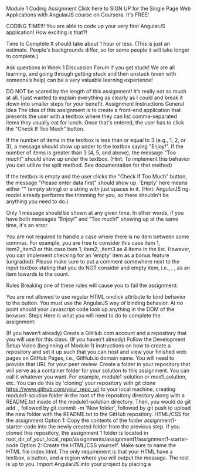 Module 1 Coding Assignment
Click here to SIGN UP for the Single Page Web Applications with AngularJS course on Coursera. It's FREE!

CODING TIME!!! You are able to code up your very first AngularJS application! How exciting is that?!

Time to Complete
It should take about 1 hour or less. (This is just an estimate. People's backgrounds differ, so for some people it will take longer to complete.)

Ask questions in Week 1 Discussion Forum if you get stuck! We are all learning, and going through getting stuck and then unstuck (even with someone’s help) can be a very valuable learning experience!

DO NOT be scared by the length of this assignment! It’s really not so much at all. I just wanted to explain everything as clearly as I could and break it down into smaller steps for your benefit.
Assignment Instructions
General Idea
The idea of this assignment is to create a front-end application that presents the user with a textbox where they can list comma-separated items they usually eat for lunch. Once that's entered, the user has to click the "Check If Too Much" button.

If the number of items in the textbox is less than or equal to 3 (e.g., 1, 2, or 3), a message should show up under to the textbox saying "Enjoy!". If the number of items is greater than 3 (4, 5, and above), the message "Too much!" should show up under the textbox. (Hint: To implement this behavior you can utilize the split method. See documentation for that method)

If the textbox is empty and the user clicks the "Check If Too Much" button, the message "Please enter data first" should show up. 'Empty' here means either "" (empty string) or a string with just spaces in it. (Hint: AngularJS ng-model already performs the trimming for you, so there shouldn't be anything you need to do.)

Only 1 message should be shown at any given time. In other words, if you have both messages "Enjoy!" and "Too much!" showing up at the same time, it's an error.

You are not required to handle a case where there is no item between some commas. For example, you are free to consider this case item 1, item2,,item3 or this case item 1, item2, ,item3 as 4 items in the list. However, you can implement checking for an 'empty' item as a bonus feature (ungraded). Please make sure to put a comment somewhere next to the input textbox stating that you do NOT consider and empty item, i.e., , , as an item towards to the count.

Rules
Breaking one of these rules will cause you to fail the assignment:

You are not allowed to use regular HTML onclick attribute to bind behavior to the button. You must use the AngularJS way of binding behavior.
At no point should your Javascript code look up anything in the DOM of the browser.
Steps
Here is what you will need to do to complete the assignment:

(If you haven’t already) Create a GitHub.com account and a repository that you will use for this class.
(If you haven’t already) Follow the Development Setup Video (beginning of Module 1) instructions on how to create a repository and set it up such that you can host and view your finished web pages on GitHub Pages, i.e., GitHub.io domain name. You will need to provide that URL for your peer review.
Create a folder in your repository that will serve as a container folder for your solution to this assignment. You can call it whatever you want. For example, module1-solution or mod1_solution, etc.
You can do this by 'cloning' your repository with git clone https://www.github.com/your_repo_url to your local machine, creating module1-solution folder in the root of the repository directory along with a README.txt inside of the module1-solution directory. Then, you would do git add ., followed by git commit -m 'New folder', followed by git push to upload the new folder with the README.txt to the GitHub repository.
HTML/CSS for the assignment
Option 1: Copy the contents of the folder assignment1-starter-code into the newly created folder from the previous step. If you cloned this repository, the assignment 1 folder is located in root_dir_of_your_local_repo/assignments/assignment1/assignment1-starter-code
Option 2: Create the HTML/CSS yourself. Make sure to name the HTML file index.html. The only requirement is that your HTML have a textbox, a button, and a region where you will output the message. The rest is up to you.
Import AngularJS into your project by placing a <script> tag right before the </body> tag.
Declare ng-app either on the html or the body element. Name your app LunchCheck.
Create app.js in your project and declare an Angular module to match your ng-app declaration.
Go back to index.html and declare a controller for some portion of your page that contains the textbox, the button, and the message placeholder.
Annotate the textbox, the button, and the placeholder such that you can hook in behavior to those elements from your controller.
Go back to app.js. Declare and define a LunchCheckController. Properly inject $scope into the controller using the $inject property (shown how in video lecture) to make sure to protect your code from minification.
Create and implement properties and method(s) in order to implement the functionality outlined in General Idea section above.
Make sure that none of your variables/objects/functions "leak to the global scope". (Hint: IIFE)
After you are done and satisfied with your solution, don't forget to add/commit/push your code to your repository.
IMPORTANT REMINDERS:
Closely follow the submission guidelines for this assignment on Coursera.org
Make sure you provide the correct URL in your submission (it should be GitHub.io, not GitHub.com)
Make sure to TEST your assignment not just on your local machine, but ALSO once you deploy it on GitHub, using the URL you are providing as part of your submission.
This assignment will be peer-reviewed (and graded). The guidance will be given such that if submission instructions are not followed, the assignment is to be failed. This includes providing the wrong URL for your deployment. Following instructions is very much part of software development. After all, that's what software requirements are - instructions to follow.
BONUS (OPTIONAL AND NOT GRADED)
The first 2 of these can be done in a more advanced way, but can also be done with just what we've learned so far!

If the message is "Enjoy!" or "Too much!", make the font color green. If the message is "Please enter data first", make the font color red.
If the message is "Enjoy!" or "Too much!", make the border color around the textbox green. If the message is "Please enter data first", make the border color around the textbox red.
Implement this case item 1, item2,,item3 or this case item 1, item2, ,item3 as not counting an 'empty' item towards the count of how many items there are in the list. Please make sure to put a comment somewhere next to the input textbox stating that you do NOT consider and empty item, i.e., , , as an item towards to the count, so whoever is grading your assignment doesn't erroneously mark that as an error.
